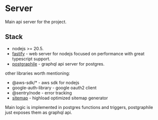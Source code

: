 # Server

Main api server for the project.

## Stack
- nodejs >= 20.5.
- [fastify](https://www.fastify.io/) - web server for nodejs focused on performance with great typescript support.
- [postgraphile](https://www.graphile.org/postgraphile/) - graphql api server for postgres.

other libraries worth mentioning:
- @aws-sdk/* - aws sdk for nodejs
- google-auth-library - google oauth2 client
- @sentry/node - error tracking
- [sitemap](https://github.com/ekalinin/sitemap.js) - highload optimized sitemap generator

Main logic is implemented in postgres functions and triggers, postgraphile just exposes them as graphql api.

